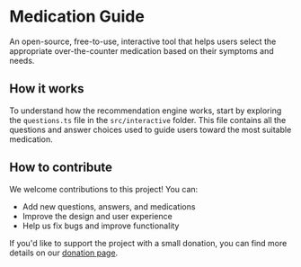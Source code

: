 # Medication Guide

An open-source, free-to-use, interactive tool that helps users select the appropriate over-the-counter medication based on their symptoms and needs.

## How it works

To understand how the recommendation engine works, start by exploring the `questions.ts` file in the `src/interactive` folder. This file contains all the questions and answer choices used to guide users toward the most suitable medication.

## How to contribute

We welcome contributions to this project! You can:

- Add new questions, answers, and medications
- Improve the design and user experience
- Help us fix bugs and improve functionality

If you'd like to support the project with a small donation, you can find more details on our [donation page](https://medicationguide.org/donate).
